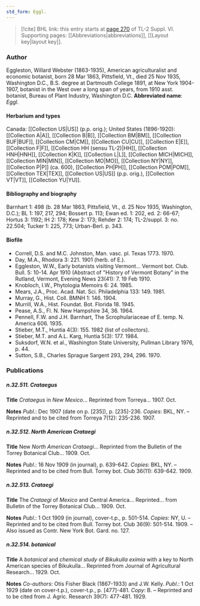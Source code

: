 ```yaml
---
std_form: Eggl.
---
```


> [!cite] BHL link: this entry starts at [page 270](https://www.biodiversitylibrary.org/page/33260258) of TL-2 Suppl. VI.
> Supporting pages: [[Abbreviations|abbreviations]], [[Layout key|layout key]].

### Author

Eggleston, Willard Webster (1863-1935), American agriculturalist and economic botanist, born 28 Mar 1863, Pittsfield, Vt., died 25 Nov 1935, Washington D.C., B.S. degree at Dartmouth College 1891, at New York 1904-1907, botanist in the West over a long span of years, from 1910 asst. botanist, Bureau of Plant Industry, Washington D.C. 
**Abbreviated name**: *Eggl.*

#### Herbarium and types

Canada: [[Collection US|US]] (p.p. orig.); United States (1896-1920): [[Collection A|A]], [[Collection B|B]], [[Collection BM|BM]], [[Collection BUF|BUF]], [[Collection CM|CM]], [[Collection CU|CU]], [[Collection E|E]], [[Collection F|F]], [[Collection HH (sensu TL-2)|HH]], [[Collection HNH|HNH]], [[Collection K|K]], [[Collection L|L]], [[Collection MICH|MICH]], [[Collection MIN|MIN]], [[Collection MO|MO]], [[Collection NY|NY]], [[Collection P|P]] (ca. 600), [[Collection PH|PH]], [[Collection POM|POM]], [[Collection TEX|TEX]], [[Collection US|US]] (p.p. orig.), [[Collection VT|VT]], [[Collection YU|YU]].

#### Bibliography and biography

Barnhart 1: 498 (b. 28 Mar 1863, Pittsfield, Vt., d. 25 Nov 1935, Washington, D.C.); BL 1: 197, 217, 294; Bossert p. 113; Ewan ed. 1: 202, ed. 2: 66-67; Hortus 3: 1192; IH 2: 178; Kew 2: 173; Rehder 2: 174; TL-2/suppl. 3: no. 22.504; Tucker 1: 225, 773; Urban-Berl. p. 343.

#### Biofile

- Correll, D.S. and M.C. Johnston, Man. vasc. pl. Texas 1773. 1970.
- Day, M.A., Rhodora 3: 221. 1901 (herb. of E.).
- Eggleston, W.W., Early botanists visiting Vermont... Vermont bot. Club. Bull. 5: 10-14. Apr 1910 (Abstract of "History of Vermont Botany" in the Rutland, Vermont, Evening News 23(41): 7. 19 Feb 1910.
- Knobloch, I.W., Phytologia Memoirs 6: 24. 1985.
- Mears, J.A., Proc. Acad. Nat. Sci. Philadelphia 133: 149. 1981.
- Murray, G., Hist. Coll. BMNH 1: 146. 1904.
- Murrill, W.A., Hist. Foundat. Bot. Florida 18. 1945.
- Pease, A.S., Fl. N. New Hampshire 34, 36. 1964.
- Pennell, F.W. and J.H. Barnhart, The Scrophulariaceae of E. temp. N. America 606. 1935.
- Stieber, M.T., Huntia 4(3): 155. 1982 (list of collectors).
- Stieber, M.T. and A.L. Karg, Huntia 5(3): 177. 1984.
- Suksdorf, W.N. et al., Washington State University, Pullman Library 1976, p. 44.
- Sutton, S.B., Charles Sprague Sargent 293, 294, 296. 1970.

### Publications

##### n.32.511. Crataegus

**Title**
*Crataegus* in *New Mexico*... Reprinted from Torreya... 1907. Oct.

**Notes**
*Publ*.: Dec 1907 (date on p. \[235\]), p. \[235\]-236. *Copies*: BKL, NY. – Reprinted and to be cited from Torreya 7(12): 235-236. 1907.

##### n.32.512. North American Crataegi

**Title**
New *North American Crataegi*... Reprinted from the Bulletin of the Torrey Botanical Club... 1909. Oct.

**Notes**
*Publ*.: 16 Nov 1909 (in journal), p. 639-642. *Copies*: BKL, NY. – Reprinted and to be cited from Bull. Torrey bot. Club 36(11): 639-642. 1909.

##### n.32.513. Crataegi

**Title**
The *Crataegi* of *Mexico* and Central America... Reprinted... from Bulletin of the Torrey Botanical Club... 1909. Oct.

**Notes**
*Publ*.: 1 Oct 1909 (in journal), cover-t.p., p. 501-514. *Copies*: NY, U. – Reprinted and to be cited from Bull. Torrey bot. Club 36(9): 501-514. 1909. – Also issued as Contr. New York Bot. Gard. no. 127.

##### n.32.514. botanical

**Title**
A *botanical* and *chemical study* of *Bikukulla eximia* with a key to North American species of Bikukulla... Reprinted from Journal of Agricultural Research... 1929. Oct.

**Notes**
*Co-authors*: Otis Fisher Black (1867-1933) and J.W. Kelly.
*Publ*.: 1 Oct 1929 (date on cover-t.p.), cover-t.p., p. \[477\]-481. *Copy*: B. – Reprinted and to be cited from J. Agric. Research 39(7): 477-481. 1929.

